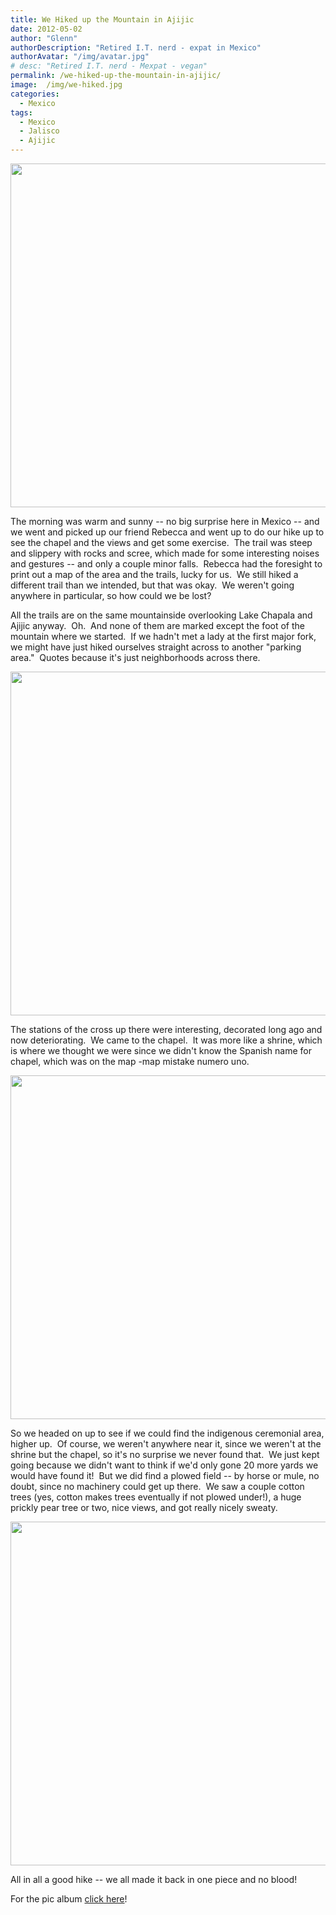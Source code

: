 ```yaml
---
title: We Hiked up the Mountain in Ajijic
date: 2012-05-02
author: "Glenn"
authorDescription: "Retired I.T. nerd - expat in Mexico"
authorAvatar: "/img/avatar.jpg"
# desc: "Retired I.T. nerd - Mexpat - vegan"
permalink: /we-hiked-up-the-mountain-in-ajijic/
image:  /img/we-hiked.jpg
categories:
  - Mexico
tags:
  - Mexico
  - Jalisco
  - Ajijic
---
```

<img src="https://fbcdn-sphotos-a.akamaihd.net/hphotos-ak-snc7/318145_10150874198573993_677503992_11798280_942954306_n.jpg" alt="" width="550" />

The morning was warm and sunny -- no big surprise here in Mexico -- and we went and picked up our friend Rebecca and went up to do our hike up to see the chapel and the views and get some exercise.  The trail was steep and slippery with rocks and scree, which made for some interesting noises and gestures -- and only a couple minor falls.  Rebecca had the foresight to print out a map of the area and the trails, lucky for us.  We still hiked a different trail than we intended, but that was okay.  We weren't going anywhere in particular, so how could we be lost?

All the trails are on the same mountainside overlooking Lake Chapala and Ajijic anyway.  Oh.  And none of them are marked except the foot of the mountain where we started.  If we hadn't met a lady at the first major fork, we might have just hiked ourselves straight across to another "parking area."  Quotes because it's just neighborhoods across there.

<img src="https://a5.sphotos.ak.fbcdn.net/hphotos-ak-ash3/544696_10150874160073993_677503992_11798196_813627107_n.jpg" alt="" width="550" />

The stations of the cross up there were interesting, decorated long ago and now deteriorating.  We came to the chapel.  It was more like a shrine, which is where we thought we were since we didn't know the Spanish name for chapel, which was on the map -map mistake numero uno.

<img src="https://a7.sphotos.ak.fbcdn.net/hphotos-ak-prn1/546072_10150874185228993_677503992_11798253_1136932813_n.jpg" alt="" width="550" />

So we headed on up to see if we could find the indigenous ceremonial area, higher up.  Of course, we weren't anywhere near it, since we weren't at the shrine but the chapel, so it's no surprise we never found that.  We just kept going because we didn't want to think if we'd only gone 20 more yards we would have found it!  But we did find a plowed field -- by horse or mule, no doubt, since no machinery could get up there.  We saw a couple cotton trees (yes, cotton makes trees eventually if not plowed under!), a huge prickly pear tree or two, nice views, and got really nicely sweaty.

<img src="https://fbcdn-sphotos-a.akamaihd.net/hphotos-ak-snc7/74785_10150874195078993_677503992_11798276_987421363_n.jpg" alt="" width="550" />

All in all a good hike -- we all made it back in one piece and no blood!

For the pic album [click here][1]!

 [1]: https://www.facebook.com/media/set/?set=a.10150874146793993.474874.677503992&type=1
